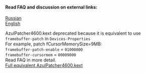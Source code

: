 #### Read FAQ and discussion on external links:  
[Russian](https://www.applelife.ru/threads/intel-hd-graphics-3000-4000-4400-4600-5000-5500-5600-520-530-630.1289648/)  
[English](https://www.insanelymac.com/forum/topic/334899-intel-framebuffer-patching-using-whatevergreen/)  

AzulPatcher4600.kext deprecated because it is equivalent to use `framebuffer-patch` in `Devices-Properties`  
For example, patch fCursorMemorySize=9MB:  
`framebuffer-patch-enable` = `01000000`  
`framebuffer-cursormem` = `00009000`  
Read FAQ in more detail.  
[Full equivalent AzulPatcher4600.kext](https://github.com/acidanthera/WhateverGreen/blob/master/Manual/AzulPatcher4600_equivalent.plist)  
